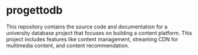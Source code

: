 # progettodb

This repository contains the source code and documentation for a university database project that focuses on building a content platform. This project includes features like content management, streaming CDN for multimedia content, and content recommendation.
